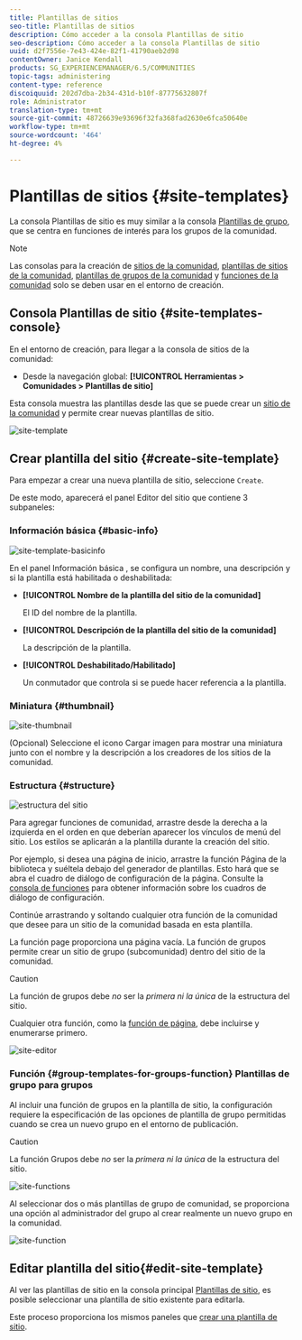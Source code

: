 ```yaml
---
title: Plantillas de sitios
seo-title: Plantillas de sitios
description: Cómo acceder a la consola Plantillas de sitio
seo-description: Cómo acceder a la consola Plantillas de sitio
uuid: d2f7556e-7e43-424e-82f1-41790aeb2d98
contentOwner: Janice Kendall
products: SG_EXPERIENCEMANAGER/6.5/COMMUNITIES
topic-tags: administering
content-type: reference
discoiquuid: 202d7dba-2b34-431d-b10f-87775632807f
role: Administrator
translation-type: tm+mt
source-git-commit: 48726639e93696f32fa368fad2630e6fca50640e
workflow-type: tm+mt
source-wordcount: '464'
ht-degree: 4%

---
```



# Plantillas de sitios {#site-templates}

La consola Plantillas de sitio es muy similar a la consola [Plantillas de grupo](tools-groups.md), que se centra en funciones de interés para los grupos de la comunidad.

>[!NOTE]
>
>Las consolas para la creación de [sitios de la comunidad](sites-console.md), [plantillas de sitios de la comunidad](sites.md), [plantillas de grupos de la comunidad](tools-groups.md) y [funciones de la comunidad](functions.md) solo se deben usar en el entorno de creación.

## Consola Plantillas de sitio {#site-templates-console}

En el entorno de creación, para llegar a la consola de sitios de la comunidad:

* Desde la navegación global: **[!UICONTROL Herramientas > Comunidades > Plantillas de sitio]**

Esta consola muestra las plantillas desde las que se puede crear un [sitio de la comunidad](sites-console.md) y permite crear nuevas plantillas de sitio.

![site-template](assets/site-template.png)

## Crear plantilla del sitio {#create-site-template}

Para empezar a crear una nueva plantilla de sitio, seleccione `Create`.

De este modo, aparecerá el panel Editor del sitio que contiene 3 subpaneles:

### Información básica {#basic-info}

![site-template-basicinfo](assets/site-template-basicinfo.png)

En el panel Información básica , se configura un nombre, una descripción y si la plantilla está habilitada o deshabilitada:

* **[!UICONTROL Nombre de la plantilla del sitio de la comunidad]**

   El ID del nombre de la plantilla.

* **[!UICONTROL Descripción de la plantilla del sitio de la comunidad]**

   La descripción de la plantilla.

* **[!UICONTROL Deshabilitado/Habilitado]**

   Un conmutador que controla si se puede hacer referencia a la plantilla.

### Miniatura    {#thumbnail}

![site-thumbnail](assets/site-thumbnail.png)

(Opcional) Seleccione el icono Cargar imagen para mostrar una miniatura junto con el nombre y la descripción a los creadores de los sitios de la comunidad.

### Estructura {#structure}

![estructura del sitio](assets/site-structure.png)

Para agregar funciones de comunidad, arrastre desde la derecha a la izquierda en el orden en que deberían aparecer los vínculos de menú del sitio. Los estilos se aplicarán a la plantilla durante la creación del sitio.

Por ejemplo, si desea una página de inicio, arrastre la función Página de la biblioteca y suéltela debajo del generador de plantillas. Esto hará que se abra el cuadro de diálogo de configuración de la página. Consulte la [consola de funciones](functions.md) para obtener información sobre los cuadros de diálogo de configuración.

Continúe arrastrando y soltando cualquier otra función de la comunidad que desee para un sitio de la comunidad basada en esta plantilla.

La función page proporciona una página vacía. La función de grupos permite crear un sitio de grupo (subcomunidad) dentro del sitio de la comunidad.

>[!CAUTION]
>
>La función de grupos debe *no* ser la *primera ni la única* de la estructura del sitio.
>
>Cualquier otra función, como la [función de página](functions.md#page-function), debe incluirse y enumerarse primero.

![site-editor](assets/site-editor.png)

### Función {#group-templates-for-groups-function} Plantillas de grupo para grupos

Al incluir una función de grupos en la plantilla de sitio, la configuración requiere la especificación de las opciones de plantilla de grupo permitidas cuando se crea un nuevo grupo en el entorno de publicación.

>[!CAUTION]
>
>La función Grupos debe *no* ser la *primera ni la única* de la estructura del sitio.

![site-functions](assets/site-functions.png)

Al seleccionar dos o más plantillas de grupo de comunidad, se proporciona una opción al administrador del grupo al crear realmente un nuevo grupo en la comunidad.

![site-function](assets/site-functions1.png)

## Editar plantilla del sitio{#edit-site-template}

Al ver las plantillas de sitio en la consola principal [Plantillas de sitio](#site-templates-console), es posible seleccionar una plantilla de sitio existente para editarla.

Este proceso proporciona los mismos paneles que [crear una plantilla de sitio](#create-site-template).
